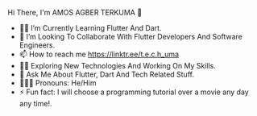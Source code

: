   Hi There, I'm AMOS AGBER TERKUMA 👋
- 👨‍🎓 I’m Currently Learning Flutter And Dart.
- 🤝 I’m Looking To Collaborate With Flutter Developers And Software Engineers.
- 📫 How to reach me https://linktr.ee/t.e.c.h_uma
- 🧑‍💻 Exploring New Technologies And Working On My Skills.
- 📝 Ask Me About Flutter, Dart And Tech Related Stuff.
- 🙎🏽‍♂️ Pronouns: He/Him
- ⚡ Fun fact: I will choose a programming tutorial over a movie any day any time!.



<!---
TerkumaAmos/TerkumaAmos is a ✨ special ✨ repository because its `README.md` (this file) appears on your GitHub profile.
You can click the Preview link to take a look at your changes.
--->
